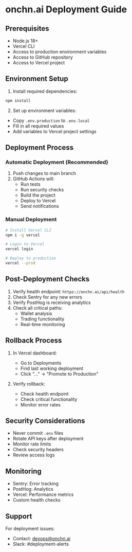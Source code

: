 # onchn.ai Deployment Guide

## Prerequisites

- Node.js 18+
- Vercel CLI
- Access to production environment variables
- Access to GitHub repository
- Access to Vercel project

## Environment Setup

1. Install required dependencies:
```bash
npm install
```

2. Set up environment variables:
- Copy `.env.production` to `.env.local`
- Fill in all required values
- Add variables to Vercel project settings

## Deployment Process

### Automatic Deployment (Recommended)

1. Push changes to main branch
2. GitHub Actions will:
   - Run tests
   - Run security checks
   - Build the project
   - Deploy to Vercel
   - Send notifications

### Manual Deployment

```bash
# Install Vercel CLI
npm i -g vercel

# Login to Vercel
vercel login

# Deploy to production
vercel --prod
```

## Post-Deployment Checks

1. Verify health endpoint: `https://onchn.ai/api/health`
2. Check Sentry for any new errors
3. Verify PostHog is receiving analytics
4. Check all critical paths:
   - Wallet analysis
   - Trading functionality
   - Real-time monitoring

## Rollback Process

1. In Vercel dashboard:
   - Go to Deployments
   - Find last working deployment
   - Click "..." -> "Promote to Production"

2. Verify rollback:
   - Check health endpoint
   - Check critical functionality
   - Monitor error rates

## Security Considerations

- Never commit `.env` files
- Rotate API keys after deployment
- Monitor rate limits
- Check security headers
- Review access logs

## Monitoring

- Sentry: Error tracking
- PostHog: Analytics
- Vercel: Performance metrics
- Custom health checks

## Support

For deployment issues:
- Contact: devops@onchn.ai
- Slack: #deployment-alerts 